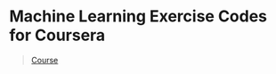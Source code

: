 # Machine Learning Exercise Codes for Coursera

> [Course](https://www.coursera.org/learn/machine-learning-course/home/info)
